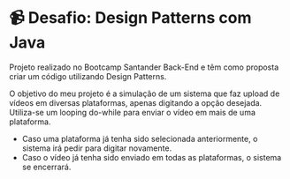 # :video_camera: Desafio: Design Patterns com Java
Projeto realizado no Bootcamp Santander Back-End e têm como proposta criar um código utilizando Design Patterns. 

O objetivo do meu projeto é a simulação de um sistema que faz upload de vídeos em diversas plataformas, apenas digitando a opção desejada. Utiliza-se um looping do-while para enviar o vídeo em mais de uma plataforma.
- Caso uma plataforma já tenha sido selecionada anteriormente, o sistema irá pedir para digitar novamente.
- Caso o vídeo já tenha sido enviado em todas as plataformas, o sistema se encerrará.
